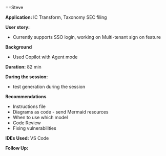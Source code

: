 ==Steve

**Application:** IC Transform, Taxonomy SEC filing 

**User story:** 
- Currently supports SSO login, working on Multi-tenant sign on feature

**Background**
- Used Copilot with Agent mode

**Duration:** 82 min

**During the session:** 
- test generation during the session

**Recommendations**
- Instructions file
- Diagrams as code - send Mermaid resources
- When to use which model
- Code Review 
- Fixing vulnerabilities

**IDEs Used:** VS Code

**Follow Up:**